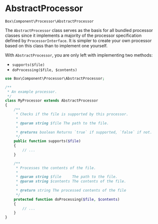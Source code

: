 AbstractProcessor
=================

    Box\Component\Processor\AbstractProcessor

The `AbstractProcessor` class serves as the basis for all bundled processor
classes since it implements a majority of the processor specification defined
by `ProcessorInterface`. It is simpler to create your own processor based on
this class than to implement one yourself.

With `AbstractProcessor`, you are only left with implementing two methods:

- `supports($file)`
- `doProcessing($file, $contents)`

```php
use Box\Component\Processor\AbstractProcessor;

/**
 * An example processor.
 */
class MyProcessor extends AbstractProcessor
{
    /**
     * Checks if the file is supported by this processor.
     *
     * @param string $file The path to the file.
     *
     * @returns boolean Returns `true` if supported, `false` if not.
     */
    public function supports($file)
    {
        // ...
    }

    /**
     * Processes the contents of the file.
     *
     * @param string $file     The path to the file.
     * @param string $contents The contents of the file.
     *
     * @return string The processed contents of the file
     */
    protected function doProcessing($file, $contents)
    {
        // ...
    }
}
```
